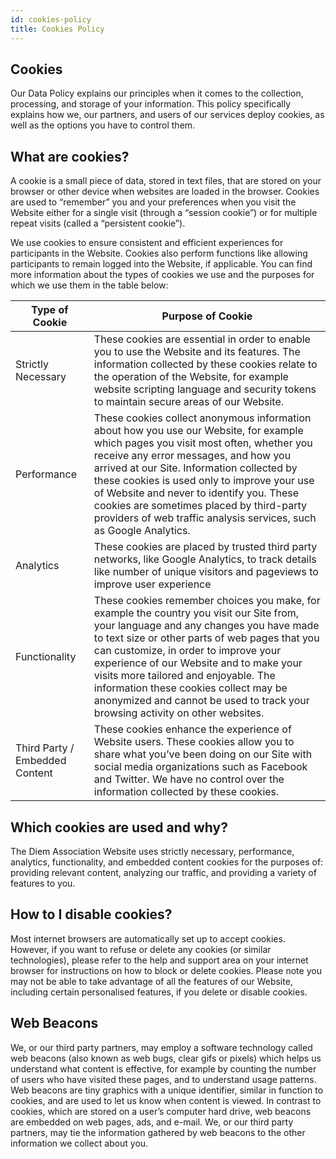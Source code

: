 ```yaml
---
id: cookies-policy
title: Cookies Policy
---
```


## Cookies
 Our Data Policy explains our principles when it comes to the collection, processing, and storage of your information. This policy specifically explains how we, our partners, and users of our services deploy cookies, as well as the options you have to control them.

## What are cookies?
 A cookie is a small piece of data, stored in text files, that are stored on your browser or other device when websites are loaded in the browser. Cookies are used to “remember” you and your preferences when you visit the Website either for a single visit (through a “session cookie”) or for multiple repeat visits (called a “persistent cookie”).

 We use cookies to ensure consistent and efficient experiences for participants in the Website. Cookies also perform functions like allowing participants to remain logged into the Website, if applicable. You can find more information about the types of cookies we use and the purposes for which we use them in the table below:

| Type of Cookie | Purpose of Cookie	|
|----------------|----------------------|
| Strictly Necessary        | These cookies are essential in order to enable you to use the Website and its  features. The information collected by these cookies relate to the operation  of the Website, for example website scripting language and security tokens to  maintain secure areas of our Website. |
| Performance |  These cookies collect anonymous information about how you use our Website,  for example which pages you visit most often, whether you receive any error  messages, and how you arrived at our Site. Information collected by these  cookies is used only to improve your use of Website and never to identify  you. These cookies are sometimes placed by third-party providers of web  traffic analysis services, such as Google Analytics.	|
| Analytics	| These cookies are placed by trusted third party networks, like Google  Analytics, to track details like number of unique visitors and pageviews to  improve user experience	|
| Functionality	| These cookies remember choices you make, for example the country you visit  our Site from, your language and any changes you have made to text size or  other parts of web pages that you can customize, in order to improve your  experience of our Website and to make your visits more tailored and  enjoyable. The information these cookies collect may be anonymized and cannot  be used to track your browsing activity on other websites.	|
| Third Party / Embedded Content	|   These cookies enhance the experience of Website users. These cookies allow  you to share what you’ve been doing on our Site with social media  organizations such as Facebook and Twitter. We have no control over the  information collected by these cookies.	|

## Which cookies are used and why?
 The Diem Association Website uses strictly necessary, performance, analytics, functionality, and embedded content cookies for the purposes of: providing relevant content, analyzing our traffic, and providing a variety of features to you.

## How to I disable cookies?
 Most internet browsers are automatically set up to accept cookies. However, if you want to refuse or delete any cookies (or similar technologies), please refer to the help and support area on your internet browser for instructions on how to block or delete cookies. Please note you may not be able to take advantage of all the features of our Website, including certain personalised features, if you delete or disable cookies.

## Web Beacons
 We, or our third party partners, may employ a software technology called web beacons (also known as web bugs, clear gifs or pixels) which helps us understand what content is effective, for example by counting the number of users who have visited these pages, and to understand usage patterns. Web beacons are tiny graphics with a unique identifier, similar in function to cookies, and are used to let us know when content is viewed. In contrast to cookies, which are stored on a user’s computer hard drive, web beacons are embedded on web pages, ads, and e-mail. We, or our third party partners, may tie the information gathered by web beacons to the other information we collect about you.
